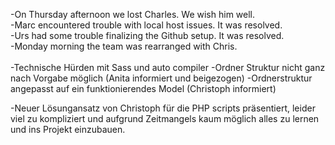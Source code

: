 

-On Thursday afternoon we lost Charles. We wish him well.<br> -Marc encountered trouble with local host issues. It was resolved.<br> -Urs had some trouble finalizing the Github setup. It was resolved.<br> -Monday morning the team was rearranged with Chris.<br> 
<br>
-Technische Hürden mit Sass und auto compiler
-Ordner Struktur nicht ganz nach Vorgabe möglich (Anita informiert und beigezogen)
-Ordnerstruktur angepasst auf ein funktionierendes Model (Christoph informiert)

-Neuer Lösungansatz von Christoph für die PHP scripts präsentiert, leider viel zu kompliziert und aufgrund Zeitmangels kaum möglich alles zu lernen und ins Projekt einzubauen.




